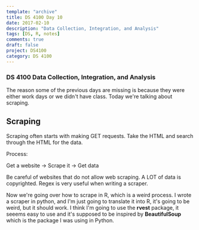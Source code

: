 ```yaml
---
template: "archive"
title: DS 4100 Day 10
date: 2017-02-10
description: "Data Collection, Integration, and Analysis"
tags: [DS, R, notes]
comments: true
draft: false
project: DS4100
category: DS 4100
---
```


### DS 4100 Data Collection, Integration, and Analysis

The reason some of the previous days are missing is because they were either work days or we didn't have class. Today we're talking about scraping. 

## Scraping

Scraping often starts with making GET requests. Take the HTML and search through the HTML for the data.

Process:

Get a website -> Scrape it -> Get data

Be careful of websites that do not allow web scraping. A LOT of data is copyrighted. Regex is very useful when writing a scraper. 

Now we're going over how to scrape in R, which is a weird process. I wrote a scraper in python, and I'm just going to translate it into R, it's going to be weird, but it should work. I think I'm going to use the **rvest** package, it seeems easy to use and it's supposed to be inspired by **BeautifulSoup** which is the package I was using in Python.
